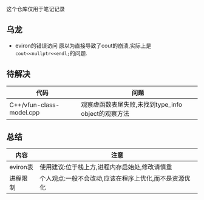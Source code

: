 这个仓库仅用于笔记记录


## 乌龙

* eviron的错误访问
  原以为直接导致了cout的崩溃,实际上是```cout<<nullptr<<endl;```的问题.


## 待解决

|代码|问题|
|-|-|
|C++/vfun-class-model.cpp|观察虚函数表尾失败,未找到type_info object的观察方法|


## 总结

|内容|注意|
|-|-|
|eviron表|使用建议:位于栈上方,进程内存启始处,修改请慎重|
|进程限制|个人观点:一般不会改动,应该在程序上优化,而不是资源优化|
